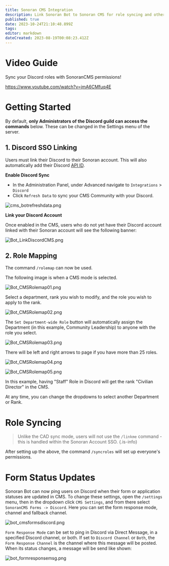 ```yaml
---
title: Sonoran CMS Integration
description: Link Sonoran Bot to Sonoran CMS for role syncing and other handy features!
published: true
date: 2023-10-24T21:10:48.899Z
tags: 
editor: markdown
dateCreated: 2023-08-19T00:08:23.412Z
---
```


# Video Guide

Sync your Discord roles with SonoranCMS permissions!

https://www.youtube.com/watch?v=jmA6CMfuq4E

# Getting Started <a href="#getting-started" id="getting-started"></a>

By default, **only Administrators of the Discord guild can access the commands** below. These can be changed in the Settings menu of the server.

## 1. Discord SSO Linking <a href="#1.-discord-sso-linking" id="1.-discord-sso-linking"></a>

Users must link their Discord to their Sonoran account. This will also automatically add their Discord [API ID](https://info.sonorancms.com/developer-api-documentation/api-integration/getting-started/api-id-system).

**Enable Discord Sync**

* In the Administration Panel, under Advanced navigate to `Integrations` > `Discord`
* Click `Refresh Data` to sync your CMS Community with your Discord.

![cms_botrefreshdata.png](/tutorials/getting-started/sonoran-cms-integration/cms_botrefreshdata.png)

**Link your Discord Account**

Once enabled in the CMS, users who do not yet have their Discord account linked with their Sonoran account will see the following banner:

![Bot_LinkDiscordCMS.png](/tutorials/getting-started/sonoran-cms-integration/Bot_LinkDiscordCMS.png)

## 2. Role Mapping <a href="#2.-role-mapping" id="2.-role-mapping"></a>

The command `/rolemap` can now be used.

The following image is when a CMS mode is selected.

![Bot_CMSRolemap01.png](/tutorials/getting-started/sonoran-cms-integration/bot_cmsrolemap01.png)

Select a department, rank you wish to modify, and the role you wish to apply to the rank.

![Bot_CMSRolemap02.png](/tutorials/getting-started/sonoran-cms-integration/bot_cmsrolemap02.png)

The `Set Department-wide Role` button will automatically assign the Department (in this example, Community Leadership) to anyone with the role you select.

![Bot_CMSRolemap03.png](/tutorials/getting-started/sonoran-cms-integration/bot_cmsrolemap03.png)

There will be left and right arrows to page if you have more than 25 roles.

![Bot_CMSRolemap04.png](/tutorials/getting-started/sonoran-cms-integration/bot_cmsrolemap04.png)

![Bot_CMSRolemap05.png](/tutorials/getting-started/sonoran-cms-integration/bot_cmsrolemap05.png)

In this example, having "Staff" Role in Discord will get the rank "Civilian Director" in the CMS.

At any time, you can change the dropdowns to select another Department or Rank.

# Role Syncing <a href="#role-syncing" id="role-syncing"></a>

> Unlike the CAD sync mode, users will not use the `/linkme` command - this is handled within the Sonoran Account SSO.
{.is-info}

After setting up the above, the command `/syncroles` will set up everyone's permissions.

# Form Status Updates <a href="#form-status-updates" id="form-status-updates"></a>

Sonoran Bot can now ping users on Discord when their form or application statuses are updated in CMS. 
To change these settings, open the `/settings` menu, then in the dropdown click `CMS Settings`, and from there select `SonoranCMS Forms -> Discord`. Here you can set the form response mode, channel and fallback channel.

![bot_cmsformsdiscord.png](/tutorials/getting-started/community-management/bot_cmsformsdiscord.png)


`Form Response Mode` can be set to ping in Discord via Direct Message, in a specified Discord channel, or both. If set to `Discord Channel` or `Both`, the `Form Response Channel` is the channel where this message will be posted. When its status changes, a message will be send like shown:

![bot_formresponsemsg.png](/tutorials/getting-started/community-management/bot_formresponsemsg.png)
